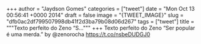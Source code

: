 
+++
author = "Jaydson Gomes"
categories = ["tweet"]
date = "Mon Oct 13 00:56:41 +0000 2014"
draft = false
image = "{TWEET_IMAGE}"
slug = "dfb0ac2df799507998db41f2d3ba79b08d06d267"
tags = ["tweet"]
title = """Texto perfeito do Zeno “S..."""
+++
Texto perfeito do Zeno “Ser popular é uma merda.” by @zenorocha https://t.co/nsbeDUDGJ0
